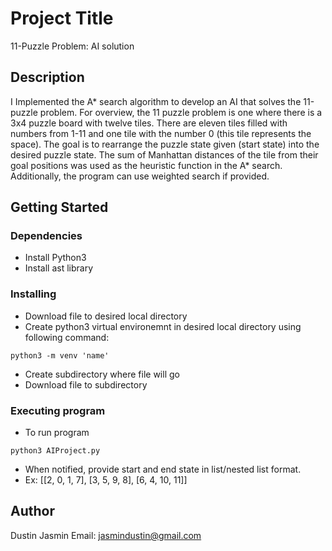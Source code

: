 # Project Title

11-Puzzle Problem: AI solution

## Description

I Implemented the A* search algorithm to develop an AI that solves the 11-puzzle problem.
For overview, the 11 puzzle problem is one where there is a 3x4 puzzle board with twelve tiles. 
There are eleven tiles filled with numbers from 1-11 and one tile with the number 0 (this tile 
represents the space). The goal is to rearrange the puzzle state given (start state) into the 
desired puzzle state. The sum of Manhattan distances of the tile from their goal positions was
used as the heuristic function in the A* search. Additionally, the program can use weighted search
if provided.


## Getting Started

### Dependencies

* Install Python3
* Install ast library


### Installing

* Download file to desired local directory
* Create python3 virtual environemnt in desired local directory using following command:
```
python3 -m venv 'name'
```
* Create subdirectory where file will go
* Download file to subdirectory

### Executing program

* To run program
```
python3 AIProject.py
```
* When notified, provide start and end state in list/nested list format.
* Ex: [[2, 0, 1, 7], [3, 5, 9, 8], [6, 4, 10, 11]]


## Author

Dustin Jasmin 
Email: jasmindustin@gmail.com
